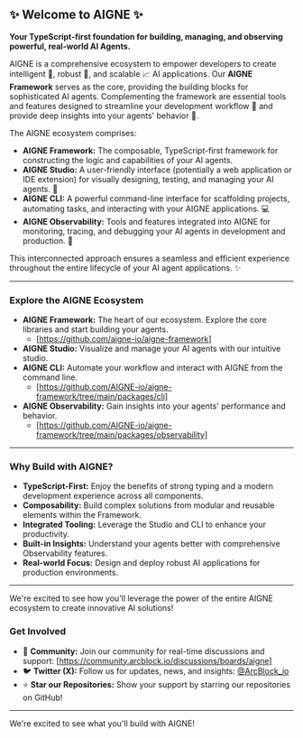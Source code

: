 ## ✨ Welcome to AIGNE ✨

**Your TypeScript-first foundation for building, managing, and observing powerful, real-world AI Agents.**

AIGNE is a comprehensive ecosystem to empower developers to create intelligent 🧠, robust 💪, and scalable 📈 AI applications. Our **AIGNE Framework** serves as the core, providing the building blocks for sophisticated AI agents. Complementing the framework are essential tools and features designed to streamline your development workflow 🚀 and provide deep insights into your agents' behavior 👀.

The AIGNE ecosystem comprises:

* **AIGNE Framework:** The composable, TypeScript-first framework for constructing the logic and capabilities of your AI agents.
* **AIGNE Studio:** A user-friendly interface (potentially a web application or IDE extension) for visually designing, testing, and managing your AI agents. 🎨
* **AIGNE CLI:** A powerful command-line interface for scaffolding projects, automating tasks, and interacting with your AIGNE applications. 💻
* **AIGNE Observability:** Tools and features integrated into AIGNE for monitoring, tracing, and debugging your AI agents in development and production. 🔬

This interconnected approach ensures a seamless and efficient experience throughout the entire lifecycle of your AI agent applications. ✨

---

### Explore the AIGNE Ecosystem

* **AIGNE Framework:** The heart of our ecosystem. Explore the core libraries and start building your agents.
    * [https://github.com/aigne-io/aigne-framework]
* **AIGNE Studio:** Visualize and manage your AI agents with our intuitive studio.
* **AIGNE CLI:** Automate your workflow and interact with AIGNE from the command line.
    * [https://github.com/AIGNE-io/aigne-framework/tree/main/packages/cli]
* **AIGNE Observability:** Gain insights into your agents' performance and behavior.
    * [https://github.com/AIGNE-io/aigne-framework/tree/main/packages/observability]

---

### Why Build with AIGNE?

* **TypeScript-First:** Enjoy the benefits of strong typing and a modern development experience across all components.
* **Composability:** Build complex solutions from modular and reusable elements within the Framework.
* **Integrated Tooling:** Leverage the Studio and CLI to enhance your productivity.
* **Built-in Insights:** Understand your agents better with comprehensive Observability features.
* **Real-world Focus:** Design and deploy robust AI applications for production environments.

---

We're excited to see how you'll leverage the power of the entire AIGNE ecosystem to create innovative AI solutions!

### Get Involved

* 💬 **Community:** Join our community for real-time discussions and support: [https://community.arcblock.io/discussions/boards/aigne]
* 🐦 **Twitter (X):** Follow us for updates, news, and insights: [@ArcBlock_io](https://x.com/arcblock_io)
* ⭐ **Star our Repositories:** Show your support by starring our repositories on GitHub!

---

We're excited to see what you'll build with AIGNE!

